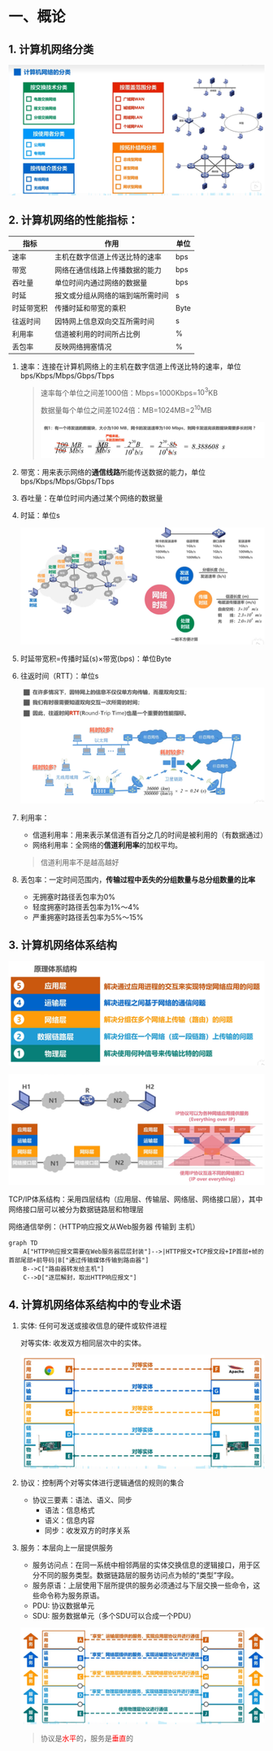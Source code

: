 # 一、概论
## 1. 计算机网络分类
   
![](../images/计算机网络分类.PNG)
## 2. 计算机网络的性能指标：
|指标|作用|单位|
|-|-|-|
|速率|主机在数字信道上传送比特的速率|bps|
|带宽|网络在通信线路上传播数据的能力|bps|
|吞吐量|单位时间内通过网络的数据量|bps|
|时延|报文或分组从网络的端到端所需时间|s|
|时延带宽积|传播时延和带宽的乘积|Byte|
|往返时间|因特网上信息双向交互所需时间|s|
|利用率|信道被利用的时间所占比例|%|
|丢包率|反映网络拥塞情况|%|

1. 速率：连接在计算机网络上的主机在数字信道上传送比特的速率，单位bps/Kbps/Mbps/Gbps/Tbps
    > 速率每个单位之间差1000倍：Mbps=1000Kbps=$10^3$KB
    > 
    > 数据量每个单位之间差1024倍：MB=1024MB=$2^{10}$MB
    > 
    > ![](../images/%E9%80%9F%E7%8E%87.PNG)
2. 带宽：用来表示网络的**通信线路**所能传送数据的能力，单位bps/Kbps/Mbps/Gbps/Tbps
3. 吞吐量：在单位时间内通过某个网络的数据量
4. 时延：单位s

    ![](../images/时延.PNG)
5. 时延带宽积=传播时延(s)×带宽(bps)：单位Byte
6. 往返时间（RTT）：单位s

    ![](../images/RTT.PNG)
7. 利用率：
    - 信道利用率：用来表示某信道有百分之几的时间是被利用的（有数据通过）
    - 网络利用率：全网络的**信道利用率**的加权平均。
    > 信道利用率不是越高越好
8. 丢包率：一定时间范围内，**传输过程中丢失的分组数量与总分组数量的比率**
    - 无拥塞时路径丢包率为0%
    - 轻度拥塞时路径丢包率为1%～4%
    - 严重拥塞时路径丢包率为5%～15%
## 3. 计算机网络体系结构
   
![](../images/%E8%AE%A1%E7%AE%97%E6%9C%BA%E7%BD%91%E7%BB%9C%E4%BD%93%E7%B3%BB%E7%BB%93%E6%9E%842.PNG)

![](../images/%E8%AE%A1%E7%AE%97%E6%9C%BA%E7%BD%91%E7%BB%9C%E4%BD%93%E7%B3%BB%E7%BB%93%E6%9E%84.PNG)

TCP/IP体系结构：采用四层结构（应用层、传输层、网络层、网络接口层），其中网络接口层可以被分为数据链路层和物理层

网络通信举例：（HTTP响应报文从Web服务器 传输到 主机）
```mermaid
graph TD
    A["HTTP响应报文需要在Web服务器层层封装"]-->|HTTP报文+TCP报文段+IP首部+帧的首部尾部+前导码|B["通过传输媒体传输到路由器"]
    B-->C["路由器转发给主机"]
    C-->D["逐层解封，取出HTTP响应报文"]
   ```
## 4. 计算机网络体系结构中的专业术语
1. 实体: 任何可发送或接收信息的硬件或软件进程

   对等实体: 收发双方相同层次中的实体。
   
   ![](../images/对等实体.PNG)
2. 协议：控制两个对等实体进行逻辑通信的规则的集合
   - 协议三要素：语法、语义、同步
     - 语法：信息格式
     - 语义：信息内容
     - 同步：收发双方的时序关系
3. 服务：本层向上一层提供服务
   - 服务访问点：在同一系统中相邻两层的实体交换信息的逻辑接口，用于区分不同的服务类型。数据链路层的服务访问点为帧的“类型”字段。
   - 服务原语：上层使用下层所提供的服务必须通过与下层交换一些命令，这些命令称为服务原语。
   - PDU: 协议数据单元
   - SDU: 服务数据单元（多个SDU可以合成一个PDU）

   ![](../images/协议服务.PNG)
   > 协议是<font color=FF0000>水平</font>的，服务是<font color=FF0000>垂直</font>的